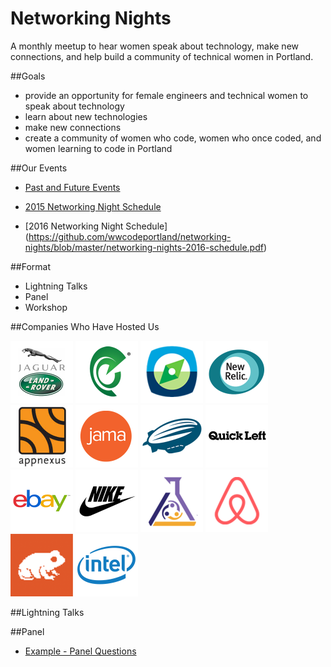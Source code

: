 # Networking Nights
A monthly meetup to hear women speak about technology, make new connections, and help build a community of technical women in Portland.

##Goals

- provide an opportunity for female engineers and technical women to speak about technology
- learn about new technologies
- make new connections
- create a community of women who code, women who once coded, and women learning to code in Portland

##Our Events

- [Past and Future Events](https://github.com/wwcodeportland/networking-nights/blob/master/networking-nights.md)

- [2015 Networking Night Schedule](https://github.com/wwcodeportland/networking-nights/blob/master/networking-nights-2015-schedule.pdf)

- [2016 Networking Night Schedule] (https://github.com/wwcodeportland/networking-nights/blob/master/networking-nights-2016-schedule.pdf)


##Format

- Lightning Talks 
- Panel 
- Workshop

##Companies Who Have Hosted Us

<img height=100 src="logos/logo-jlr.png" title="Jaguar Land Rover">
<img height=100 src="logos/logo-elemental.png" title="Elemental Technologies">
<img height=100 src="logos/logo-crowdcompass.png" title="Crowd Compass">
<img height=100 src="logos/logo-newrelic.png" title="New Relic">
<img height=100 src="logos/logo-appnexus.png" title="Appnexus">
<img height=100 src="logos/logo-jama.png" title="Jama">
<img height=100 src="logos/logo-urbanairship.png" title="Urban Airship">
<img height=100 src="logos/logo-quickleft.png" title="Quick Left">
<img height=100 src="logos/logo-ebay.png" title="eBay">
<img height=100 src="logos/logo-nike.png" title="Nike">
<img height=100 src="logos/logo-puppetlabs.png" title="Puppet Labs">
<img height=100 src="logos/logo-airbnb.png" title="Airbnb">
<img height=100 src="logos/logo-metaltoad.png" title="Metal Toad">
<img height=100 src="logos/logo-intel.png" title="Intel">

##Lightning Talks

##Panel

- [Example - Panel Questions](panel-questions.md)
